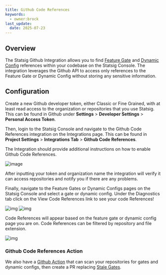 ```yaml
---
title: Github Code References
keywords:
  - owner:brock
last_update:
  date: 2025-07-23
---
```


## Overview

The Statsig Github Integration allows you to find [Feature Gate](/feature-flags/overview) and [Dynamic Config](/dynamic-config) references within your codebase on the Statsig Console. The integration leverages the Github API to access only references to the Feature Gate or Dynamic Config without storing any sensitive information.

## Configuration

Create a new Github developer token, either Classic or Fine Grained, with at least read access to the organization or repositories that you use Statsig.
This can be found in Github under **Settings** > **Developer Settings** > **Personal Access Token**.

Then, login to the Statsig Console and navigate to the Github Code References integration on the Integrations page.
This can be found in **Project Settings** > **Integrations Tab** > **Github Code References**.

The Integration should provide additional instructions on how to enable Github Code References.

![image](/img/github_code_references/github_integration.png)

After inputting your token and organization name the integration will verify it can access repositories and notify you if there are any problems.

Finally, navigate to the Feature Gates or Dynamic Configs pages on the Statsig Console and select a gate or dynamic config. Under the Diagnostics tab click on the View Code References link to see your code References!

![img](/img/github_code_references/feature_gate_view.png) ![img](/img/github_code_references/dynamic_config_view.png)

Code References will appear based on the feature gate or dynamic config page you are on. Code References can be filtered by repository and file extension.

![img](/img/github_code_references/code_references.png)

### Github Code References Action

We also have a [Github Action](https://github.com/statsig-io/github-code-references) that can scan your repositories for gates and dynamic configs, then create a PR replacing [Stale Gates](/feature-flags/permanent-and-stale-gates.md).
